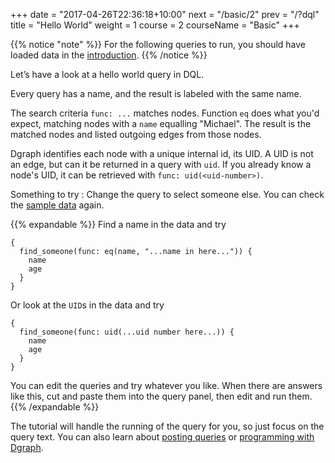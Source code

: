 +++
date = "2017-04-26T22:36:18+10:00"
next = "/basic/2"
prev = "/?dql"
title = "Hello World"
weight = 1
course = 2
courseName = "Basic"
+++

{{% notice "note" %}} For the following queries to run, you should have loaded
data in the [introduction](../../intro/3/). {{% /notice %}}

Let’s have a look at a hello world query in DQL.

Every query has a name, and the result is labeled with the same name.

The search criteria `func: ...` matches nodes. Function `eq` does what you'd
expect, matching nodes with a `name` equalling "Michael". The result is the
matched nodes and listed outgoing edges from those nodes.

Dgraph identifies each node with a unique internal id, its UID. A UID is not an
edge, but can it be returned in a query with `uid`. If you already know a node's
UID, it can be retrieved with `func: uid(<uid-number>)`.

Something to try : Change the query to select someone else. You can check the
[sample data](../../intro/4) again.

{{% expandable %}} Find a name in the data and try

```
{
  find_someone(func: eq(name, "...name in here...")) {
    name
    age
  }
}
```

Or look at the `UID`s in the data and try

```
{
  find_someone(func: uid(...uid number here...)) {
    name
    age
  }
}
```

You can edit the queries and try whatever you like. When there are answers like
this, cut and paste them into the query panel, then edit and run them.
{{% /expandable %}}

The tutorial will handle the running of the query for you, so just focus on the
query text. You can also learn about
[posting queries](https://dgraph.io/docs/get-started/#step-3-run-queries) or
[programming with Dgraph](https://dgraph.io/docs/clients/).
